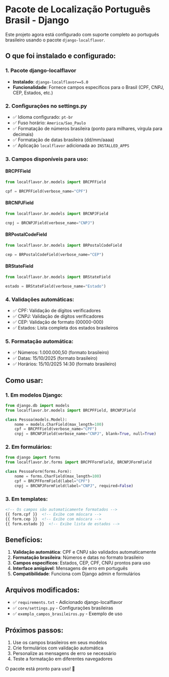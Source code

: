 # Pacote de Localização Português Brasil - Django

Este projeto agora está configurado com suporte completo ao português brasileiro usando o pacote `django-localflavor`.

## O que foi instalado e configurado:

### 1. Pacote django-localflavor
- **Instalado**: `django-localflavor==5.0`
- **Funcionalidade**: Fornece campos específicos para o Brasil (CPF, CNPJ, CEP, Estados, etc.)

### 2. Configurações no settings.py
- ✅ Idioma configurado: `pt-br`
- ✅ Fuso horário: `America/Sao_Paulo`
- ✅ Formatação de números brasileira (ponto para milhares, vírgula para decimais)
- ✅ Formatação de datas brasileira (dd/mm/aaaa)
- ✅ Aplicação `localflavor` adicionada ao `INSTALLED_APPS`

### 3. Campos disponíveis para uso:

#### BRCPFField
```python
from localflavor.br.models import BRCPFField

cpf = BRCPFField(verbose_name="CPF")
```

#### BRCNPJField
```python
from localflavor.br.models import BRCNPJField

cnpj = BRCNPJField(verbose_name="CNPJ")
```

#### BRPostalCodeField
```python
from localflavor.br.models import BRPostalCodeField

cep = BRPostalCodeField(verbose_name="CEP")
```

#### BRStateField
```python
from localflavor.br.models import BRStateField

estado = BRStateField(verbose_name="Estado")
```

### 4. Validações automáticas:
- ✅ CPF: Validação de dígitos verificadores
- ✅ CNPJ: Validação de dígitos verificadores
- ✅ CEP: Validação de formato (00000-000)
- ✅ Estados: Lista completa dos estados brasileiros

### 5. Formatação automática:
- ✅ Números: 1.000.000,50 (formato brasileiro)
- ✅ Datas: 15/10/2025 (formato brasileiro)
- ✅ Horários: 15/10/2025 14:30 (formato brasileiro)

## Como usar:

### 1. Em modelos Django:
```python
from django.db import models
from localflavor.br.models import BRCPFField, BRCNPJField

class Pessoa(models.Model):
    nome = models.CharField(max_length=100)
    cpf = BRCPFField(verbose_name="CPF")
    cnpj = BRCNPJField(verbose_name="CNPJ", blank=True, null=True)
```

### 2. Em formulários:
```python
from django import forms
from localflavor.br.forms import BRCPFFormField, BRCNPJFormField

class PessoaForm(forms.Form):
    nome = forms.CharField(max_length=100)
    cpf = BRCPFFormField(label="CPF")
    cnpj = BRCNPJFormField(label="CNPJ", required=False)
```

### 3. Em templates:
```html
<!-- Os campos são automaticamente formatados -->
{{ form.cpf }}  <!-- Exibe com máscara -->
{{ form.cep }}  <!-- Exibe com máscara -->
{{ form.estado }}  <!-- Exibe lista de estados -->
```

## Benefícios:

1. **Validação automática**: CPF e CNPJ são validados automaticamente
2. **Formatação brasileira**: Números e datas no formato brasileiro
3. **Campos específicos**: Estados, CEP, CPF, CNPJ prontos para uso
4. **Interface amigável**: Mensagens de erro em português
5. **Compatibilidade**: Funciona com Django admin e formulários

## Arquivos modificados:

- ✅ `requirements.txt` - Adicionado django-localflavor
- ✅ `core/settings.py` - Configurações brasileiras
- ✅ `exemplo_campos_brasileiros.py` - Exemplo de uso

## Próximos passos:

1. Use os campos brasileiros em seus modelos
2. Crie formulários com validação automática
3. Personalize as mensagens de erro se necessário
4. Teste a formatação em diferentes navegadores

O pacote está pronto para uso! 🎉

